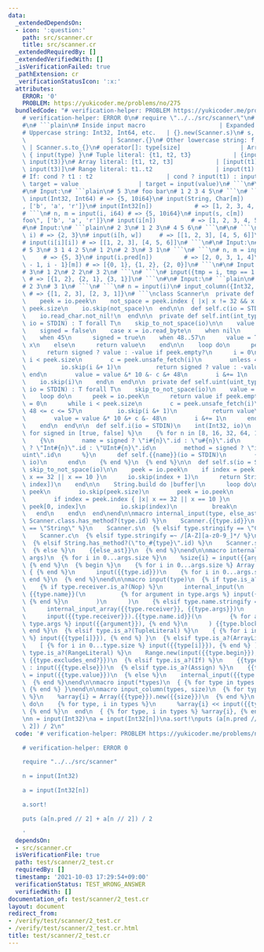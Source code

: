 ```yaml
---
data:
  _extendedDependsOn:
  - icon: ':question:'
    path: src/scanner.cr
    title: src/scanner.cr
  _extendedRequiredBy: []
  _extendedVerifiedWith: []
  _isVerificationFailed: true
  _pathExtension: cr
  _verificationStatusIcon: ':x:'
  attributes:
    ERROR: '0'
    PROBLEM: https://yukicoder.me/problems/no/275
  bundledCode: "# verification-helper: PROBLEM https://yukicoder.me/problems/no/275\n\
    # verification-helper: ERROR 0\n# require \"../../src/scanner\"\n# ### Specifications\n\
    #\n# ```plain\n# Inside input macro                     | Expanded code\n# ---------------------------------------+---------------------------------------\n\
    # Uppercase string: Int32, Int64, etc.   | {}.new(Scanner.s)\n# s, c, i, iN, uN\
    \                        | Scanner.{}\n# Other lowercase string: f, big_i, etc.\
    \ | Scanner.s.to_{}\n# operator[]: type[size]                 | Array.new(input(size))\
    \ { input(type) }\n# Tuple literal: {t1, t2, t3}            | {input(t1), input(t2),\
    \ input(t3)}\n# Array literal: [t1, t2, t3]            | [input(t1), input(t2),\
    \ input(t3)]\n# Range literal: t1..t2                  | input(t1)..input(t2)\n\
    # If: cond ? t1 : t2                     | cond ? input(t1) : input(t2)\n# Assign:\
    \ target = value                 | target = input(value)\n# ```\n#\n# ### Examples\n\
    #\n# Input:\n# ```plain\n# 5 3\n# foo bar\n# 1 2 3 4 5\n# ```\n# ```\n# n, m =\
    \ input(Int32, Int64) # => {5, 10i64}\n# input(String, Char[m])     # => {\"foo\"\
    , ['b', 'a', 'r']}\n# input(Int32[n])            # => [1, 2, 3, 4, 5]\n# ```\n\
    # ```\n# n, m = input(i, i64) # => {5, 10i64}\n# input(s, c[m])       # => {\"\
    foo\", ['b', 'a', 'r']}\n# input(i[n])          # => [1, 2, 3, 4, 5]\n# ```\n\
    #\n# Input:\n# ```plain\n# 2 3\n# 1 2 3\n# 4 5 6\n# ```\n#\n# ```\n# h, w = input(i,\
    \ i) # => {2, 3}\n# input(i[h, w])     # => [[1, 2, 3], [4, 5, 6]]\n# ```\n# ```\n\
    # input(i[i][i]) # => [[1, 2, 3], [4, 5, 6]]\n# ```\n#\n# Input:\n# ```plain\n\
    # 5 3\n# 3 1 4 2 5\n# 1 2\n# 2 3\n# 3 1\n# ```\n# ```\n# n, m = input(i, i)  \
    \     # => {5, 3}\n# input(i.pred[n])         # => [2, 0, 3, 1, 4]\n# input({i\
    \ - 1, i - 1}[m]) # => [{0, 1}, {1, 2}, {2, 0}]\n# ```\n#\n# Input:\n# ```plain\n\
    # 3\n# 1 2\n# 2 2\n# 3 2\n# ```\n# ```\n# input({tmp = i, tmp == 1 ? i : i.pred}[i])\
    \ # => [{1, 2}, {2, 1}, {3, 1}]\n# ```\n#\n# Input:\n# ```plain\n# 3\n# 1 2\n\
    # 2 3\n# 3 1\n# ```\n# ```\n# n = input(i)\n# input_column({Int32, Int32}, n)\
    \ # => {[1, 2, 3], [2, 3, 1]}\n# ```\nclass Scanner\n  private def self.skip_to_not_space(io)\n\
    \    peek = io.peek\n    not_space = peek.index { |x| x != 32 && x != 10 } ||\
    \ peek.size\n    io.skip(not_space)\n  end\n\n  def self.c(io = STDIN)\n    skip_to_not_space(io)\n\
    \    io.read_char.not_nil!\n  end\n\n  private def self.int(int_type : T.class,\
    \ io = STDIN) : T forall T\n    skip_to_not_space(io)\n\n    value = T.zero\n\
    \    signed = false\n    case x = io.read_byte\n    when nil\n      raise IO::EOFError.new\n\
    \    when 45\n      signed = true\n    when 48..57\n      value = T.new 48 &-\
    \ x\n    else\n      return value\n    end\n\n    loop do\n      peek = io.peek\n\
    \      return signed ? value : -value if peek.empty?\n      i = 0\n      while\
    \ i < peek.size\n        c = peek.unsafe_fetch(i)\n        unless 48 <= c <= 57\n\
    \          io.skip(i &+ 1)\n          return signed ? value : -value\n       \
    \ end\n        value = value &* 10 &- c &+ 48\n        i &+= 1\n      end\n  \
    \    io.skip(i)\n    end\n  end\n\n  private def self.uint(uint_type : T.class,\
    \ io = STDIN) : T forall T\n    skip_to_not_space(io)\n    value = T.zero\n\n\
    \    loop do\n      peek = io.peek\n      return value if peek.empty?\n      i\
    \ = 0\n      while i < peek.size\n        c = peek.unsafe_fetch(i)\n        unless\
    \ 48 <= c <= 57\n          io.skip(i &+ 1)\n          return value\n        end\n\
    \        value = value &* 10 &+ c &- 48\n        i &+= 1\n      end\n      io.skip(i)\n\
    \    end\n  end\n\n  def self.i(io = STDIN)\n    int(Int32, io)\n  end\n\n  {%\
    \ for signed in [true, false] %}\n    {% for n in [8, 16, 32, 64, 128] %}\n  \
    \    {%\n        name = signed ? \"i#{n}\".id : \"u#{n}\".id\n        type = signed\
    \ ? \"Int#{n}\".id : \"UInt#{n}\".id\n        method = signed ? \"int\".id : \"\
    uint\".id\n      %}\n      def self.{{name}}(io = STDIN)\n        {{method}}({{type}},\
    \ io)\n      end\n    {% end %}\n  {% end %}\n\n  def self.s(io = STDIN)\n   \
    \ skip_to_not_space(io)\n\n    peek = io.peek\n    if index = peek.index { |x|\
    \ x == 32 || x == 10 }\n      io.skip(index + 1)\n      return String.new(peek[0,\
    \ index])\n    end\n\n    String.build do |buffer|\n      loop do\n        buffer.write\
    \ peek\n        io.skip(peek.size)\n        peek = io.peek\n        break if peek.empty?\n\
    \        if index = peek.index { |x| x == 32 || x == 10 }\n          buffer.write\
    \ peek[0, index]\n          io.skip(index)\n          break\n        end\n   \
    \   end\n    end\n  end\nend\n\nmacro internal_input(type, else_ast)\n  {% if\
    \ Scanner.class.has_method?(type.id) %}\n    Scanner.{{type.id}}\n  {% elsif type.stringify\
    \ == \"String\" %}\n    Scanner.s\n  {% elsif type.stringify == \"Char\" %}\n\
    \    Scanner.c\n  {% elsif type.stringify =~ /[A-Z][a-z0-9_]*/ %}\n    {{type.id}}.new(Scanner.s)\n\
    \  {% elsif String.has_method?(\"to_#{type}\".id) %}\n    Scanner.s.to_{{type.id}}\n\
    \  {% else %}\n    {{else_ast}}\n  {% end %}\nend\n\nmacro internal_input_array(type,\
    \ args)\n  {% for i in 0...args.size %}\n    %size{i} = input({{args[i]}})\n \
    \ {% end %}\n  {% begin %}\n    {% for i in 0...args.size %} Array.new(%size{i})\
    \ { {% end %}\n      input({{type.id}})\n    {% for i in 0...args.size %} } {%\
    \ end %}\n  {% end %}\nend\n\nmacro input(type)\n  {% if type.is_a?(Call) %}\n\
    \    {% if type.receiver.is_a?(Nop) %}\n      internal_input(\n        {{type.name}},\
    \ {{type.name}}(\n          {% for argument in type.args %} input({{argument}}),\
    \ {% end %}\n        )\n      )\n    {% elsif type.name.stringify == \"[]\" %}\n\
    \      internal_input_array({{type.receiver}}, {{type.args}})\n    {% else %}\n\
    \      input({{type.receiver}}).{{type.name.id}}(\n        {% for argument in\
    \ type.args %} input({{argument}}), {% end %}\n      ) {{type.block}}\n    {%\
    \ end %}\n  {% elsif type.is_a?(TupleLiteral) %}\n    { {% for i in 0...type.size\
    \ %} input({{type[i]}}), {% end %} }\n  {% elsif type.is_a?(ArrayLiteral) %}\n\
    \    [ {% for i in 0...type.size %} input({{type[i]}}), {% end %} ]\n  {% elsif\
    \ type.is_a?(RangeLiteral) %}\n    Range.new(input({{type.begin}}), input({{type.end}}),\
    \ {{type.excludes_end?}})\n  {% elsif type.is_a?(If) %}\n    {{type.cond}} ? input({{type.then}})\
    \ : input({{type.else}})\n  {% elsif type.is_a?(Assign) %}\n    {{type.target}}\
    \ = input({{type.value}})\n  {% else %}\n    internal_input({{type.id}}, {{type.id}})\n\
    \  {% end %}\nend\n\nmacro input(*types)\n  { {% for type in types %} input({{type}}),\
    \ {% end %} }\nend\n\nmacro input_column(types, size)\n  {% for type, i in types\
    \ %}\n    %array{i} = Array({{type}}).new({{size}})\n  {% end %}\n  {{size}}.times\
    \ do\n    {% for type, i in types %}\n      %array{i} << input({{type}})\n   \
    \ {% end %}\n  end\n  { {% for type, i in types %} %array{i}, {% end %} }\nend\n\
    \nn = input(Int32)\na = input(Int32[n])\na.sort!\nputs (a[n.pred // 2] + a[n //\
    \ 2]) / 2\n"
  code: '# verification-helper: PROBLEM https://yukicoder.me/problems/no/275

    # verification-helper: ERROR 0

    require "../../src/scanner"

    n = input(Int32)

    a = input(Int32[n])

    a.sort!

    puts (a[n.pred // 2] + a[n // 2]) / 2

    '
  dependsOn:
  - src/scanner.cr
  isVerificationFile: true
  path: test/scanner/2_test.cr
  requiredBy: []
  timestamp: '2021-10-03 17:29:54+09:00'
  verificationStatus: TEST_WRONG_ANSWER
  verifiedWith: []
documentation_of: test/scanner/2_test.cr
layout: document
redirect_from:
- /verify/test/scanner/2_test.cr
- /verify/test/scanner/2_test.cr.html
title: test/scanner/2_test.cr
---
```

